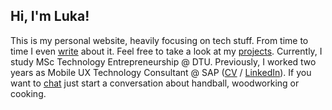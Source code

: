 ## Hi, I'm Luka!

This is my personal website, heavily focusing on tech stuff. From time to time I even [write](/posts) about it. Feel free to take a look at my [projects](/projects). Currently, I study MSc Technology Entrepreneurship @ DTU. Previously, I worked two years as Mobile UX Technology Consultant @ SAP ([CV](https://harambasic.de/Luka_Harambasic.pdf) / [LinkedIn](https://www.linkedin.com/in/harambasic/)). If you want to <a href="mailto:hi@harambasic.de" rel="me">chat</a> just start a conversation about handball, woodworking or cooking.
